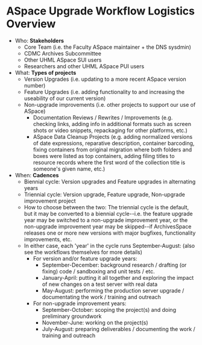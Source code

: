 # ASpace Upgrade Workflow Logistics Overview

- Who: **Stakeholders**
  - Core Team (i.e. the Faculty ASpace maintainer + the DNS sysdmin)
  - CDMC Archives Subcommittee
  - Other UHML ASpace SUI users
  - Researchers and other UHML ASpace PUI users
- What: **Types of projects**
  - Version Upgrades (i.e. updating to a more recent ASpace version number)
  - Feature Upgrades (i.e. adding functionality to and increasing the useability of our current version)
  - Non-upgrade improvements (i.e. other projects to support our use of ASpace)
    - Documentation Reviews / Rewrites / Improvements (e.g. checking links, adding info in additional formats such as screen shots or video snippets, repackaging for other platforms, etc.)
    - ASpace Data Cleanup Projects (e.g. adding normalized versions of date expressions, reparative description, container barcoding, fixing containers from original migration where both folders and boxes were listed as top containers, adding filing titles to resource records where the first word of the collection title is someone's given name, etc.)
- When: **Cadences**
  - Biennial cycle: Version upgrades and Feature upgrades in alternating years
  - Triennial cycle: Version upgrade, Feature upgrade, Non-upgrade improvement project
  - How to choose between the two: The triennial cycle is the default, but it may be converted to a biennial cycle--i.e. the feature upgrade year may be switched to a non-upgrade improvement year, or the non-upgrade improvement year may be skipped--if ArchivesSpace releases one or more new versions with major bugfixes, functionality improvements, etc.
  - In either case, each 'year' in the cycle runs September-August: (also see the workflows themselves for more details)
    - For version and/or feature upgrade years:
      - September-December: background research / drafting (or fixing) code / sandboxing and unit tests / etc.
      - January-April: putting it all together and exploring the impact of new changes on a test server with real data
      - May-August: performing the production server upgrade / documentating the work / training and outreach
    - For non-upgrade improvement years:
      - September-October: scoping the project(s) and doing preliminary groundwork
      - November-June: working on the project(s)
      - July-August: preparing deliverables / documenting the work / training and outreach
